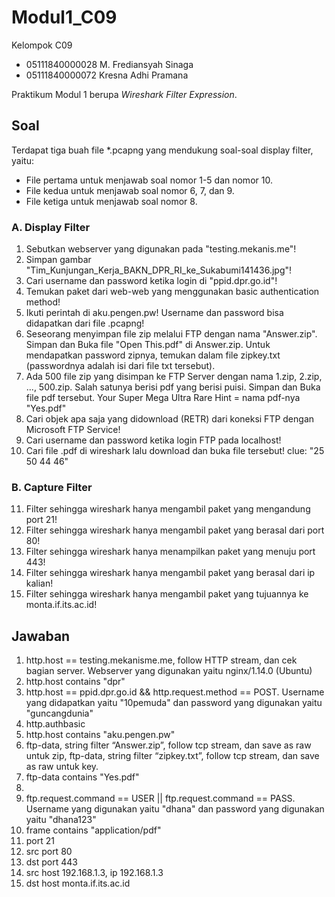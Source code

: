 # Modul1_C09
Kelompok C09
- 05111840000028  M. Frediansyah Sinaga
- 05111840000072  Kresna Adhi Pramana

Praktikum Modul 1 berupa *Wireshark Filter Expression*.


## Soal
Terdapat tiga buah file *.pcapng yang mendukung soal-soal display filter, yaitu:
- File pertama untuk menjawab soal nomor 1-5 dan nomor 10.
- File kedua untuk menjawab soal nomor 6, 7, dan 9.
- File ketiga untuk menjawab soal nomor 8.

### A. Display Filter
   1. Sebutkan webserver yang digunakan pada "testing.mekanis.me"!
   2. Simpan gambar "Tim_Kunjungan_Kerja_BAKN_DPR_RI_ke_Sukabumi141436.jpg"!
   3. Cari username dan password ketika login di "ppid.dpr.go.id"!
   4. Temukan paket dari web-web yang menggunakan basic authentication method!
   5. Ikuti perintah di aku.pengen.pw! Username dan password bisa didapatkan dari file .pcapng!
   6. Seseorang menyimpan file zip melalui FTP dengan nama "Answer.zip". Simpan dan Buka file "Open This.pdf" di Answer.zip. Untuk mendapatkan password zipnya, 
       temukan dalam file zipkey.txt (passwordnya adalah isi dari file txt tersebut).
   7. Ada 500 file zip yang disimpan ke FTP Server dengan nama 1.zip, 2.zip, ..., 500.zip. Salah satunya berisi pdf yang berisi puisi. Simpan dan Buka file pdf tersebut.
       Your Super Mega Ultra Rare Hint = nama pdf-nya "Yes.pdf"
   8. Cari objek apa saja yang didownload (RETR) dari koneksi FTP dengan Microsoft FTP Service!
   9. Cari username dan password ketika login FTP pada localhost!
   10. Cari file .pdf di wireshark lalu download dan buka file tersebut!
        clue: "25 50 44 46" 

### B. Capture Filter
   11. Filter sehingga wireshark hanya mengambil paket yang mengandung port 21!
   12. Filter sehingga wireshark hanya mengambil paket yang berasal dari port 80!
   13. Filter sehingga wireshark hanya menampilkan paket yang menuju port 443!
   14. Filter sehingga wireshark hanya mengambil paket yang berasal dari ip kalian!
   15. Filter sehingga wireshark hanya mengambil paket yang tujuannya ke monta.if.its.ac.id!


## Jawaban
   1. http.host == testing.mekanisme.me, follow HTTP stream, dan cek bagian server. Webserver yang digunakan yaitu nginx/1.14.0 (Ubuntu)
   2. http.host contains "dpr"
   3. http.host == ppid.dpr.go.id && http.request.method == POST. Username yang didapatkan yaitu "10pemuda" dan password yang digunakan yaitu "guncangdunia"
   4. http.authbasic
   5. http.host contains "aku.pengen.pw"
   6. ftp-data, string filter “Answer.zip”, follow tcp stream, dan save as raw untuk zip, ftp-data, string filter “zipkey.txt”, follow tcp stream, dan save as raw untuk key.
   7. ftp-data contains "Yes.pdf"
   8. 
   9. ftp.request.command == USER || ftp.request.command == PASS. Username yang digunakan yaitu "dhana" dan password yang digunakan yaitu "dhana123"
   10. frame contains "application/pdf"
   11. port 21
   12. src port 80
   13. dst port 443
   14. src host 192.168.1.3, ip 192.168.1.3
   15. dst host monta.if.its.ac.id

